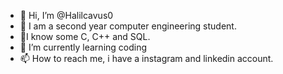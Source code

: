 - 👋 Hi, I’m @Halilcavus0
- 👀 I am a second year computer engineering student.
- 🌱I know some C, C++ and SQL.
- 🌱 I’m currently learning coding 
- 📫 How to reach me, i have a instagram and linkedin account.

<!---
Halilcavus0/Halilcavus0 is a ✨ special ✨ repository because its `README.md` (this file) appears on your GitHub profile.
You can click the Preview link to take a look at your changes.
--->
